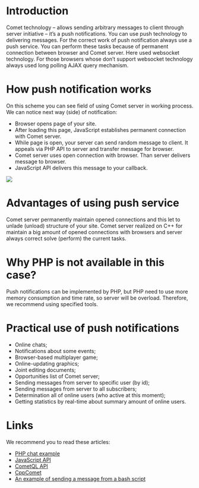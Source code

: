 
# Introduction

Comet technology – allows sending arbitrary messages to client through server initiative – it’s a push notifications. You can use push technology to delivering messages. For the correct work of push notification always use a push service. You can perform these tasks because of permanent connection between browser and Comet server.  Here used websocket technology. For those browsers whose don’t support websocket technology always used long polling AJAX query mechanism.

# How push notification works

On this scheme you can see field of using Comet server in working process. We can notice next way (side) of notification: 

  - Browser opens page of your site.
  - After loading this page, JavaScript establishes permanent connection with Comet server.
  - While page is open, your server can send random message to client. It appeals via PHP API to server and transfer message for browser.
  - Comet server uses open connection with browser. Than server delivers message to browser.
  - JavaScript API delivers this message to your callback.

![](https://comet-server.com/wiki/lib/exe/fetch.php/:scheme-of-comet-using.gif )
# Advantages of using push service

Comet server permanently maintain opened connections and this let to unlade (unload) structure of your site. Comet server realized on C++ for maintain a big amount of opened connections with browsers and server always correct solve (perform) the current tasks.

# Why PHP is not available in this case?

Push notifications can be implemented by PHP, but PHP need to use more memory consumption and time rate, so server will be overload. Therefore, we recommend using specified tools.

# Practical use of push notifications

  * Online chats;
  * Notifications about some events;
  * Browser-based multiplayer game;
  * Online-updating graphics;
  * Joint editing documents;
  * Opportunities list of Comet server;
  * Sending messages from server to specific user (by id);
  * Sending messages from server to all subscribers;
  * Determination all of online users (who active at this moment);
  * Getting statistics by real-time about summary amount of online users.

 
# Links
We recommend you to read these articles:

  * [PHP chat example](/docs/EN/Examples/PHP%20chat%20example.md)  
  * [JavaScript API](/docs/EN/API/JavaScript%20API/JavaScript%20API.md)
  * [CometQL API](/docs/EN/API/CometQL/CometQL.md) 
  * [CppComet](https://github.com/CppComet/comet-server) 
  * [An example of sending a message from a bash script](/docs/EN/An%20example%20of%20sending%20a%20message%20from%20a%20bash%20script.md)